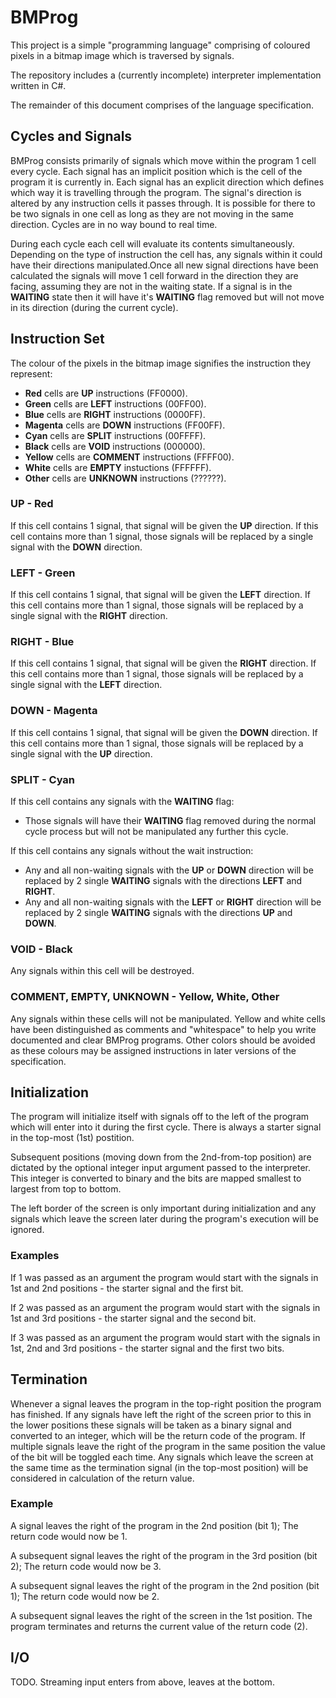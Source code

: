 # BMProg

This project is a simple "programming language" comprising of coloured pixels in
a bitmap image which is traversed by signals.

The repository includes a (currently incomplete) interpreter implementation
written in C#.

The remainder of this document comprises of the language specification.

## Cycles and Signals

BMProg consists primarily of signals which move within the program 1 cell every
cycle. Each signal has an implicit position which is the cell of the program it
is currently in. Each signal has an explicit direction which defines which way
it is travelling through the program. The signal's direction is altered by any
instruction cells it passes through. It is possible for there to be two signals
in one cell as long as they are not moving in the same direction. Cycles are in
no way bound to real time.

During each cycle each cell will evaluate its contents simultaneously.
Depending on the type of instruction the cell has, any signals within it could
have their directions manipulated.Once all new signal directions have been
calculated the signals will move 1 cell forward in the direction they are
facing, assuming they are not in the waiting state. If a signal is in the
**WAITING** state then it will have it's **WAITING** flag removed but will not
move in its direction (during the current cycle).

## Instruction Set

The colour of the pixels in the bitmap image signifies the instruction they
represent:

- **Red** cells are **UP** instructions (FF0000).
- **Green** cells are **LEFT** instructions (00FF00).
- **Blue** cells are **RIGHT** instructions (0000FF).
- **Magenta** cells are **DOWN** instructions (FF00FF).
- **Cyan** cells are **SPLIT** instructions (00FFFF).
- **Black** cells are **VOID** instructions (000000).
- **Yellow** cells are **COMMENT** instructions (FFFF00).
- **White** cells are **EMPTY** instuctions (FFFFFF).
- **Other** cells are **UNKNOWN** instructions (??????).

### UP - Red

If this cell contains 1 signal, that signal will be given the **UP** direction.
If this cell contains more than 1 signal, those signals will be replaced by a
single signal with the **DOWN** direction.

### LEFT - Green

If this cell contains 1 signal, that signal will be given the **LEFT**
direction. If this cell contains more than 1 signal, those signals will be
replaced by a single signal with the **RIGHT** direction.

### RIGHT - Blue

If this cell contains 1 signal, that signal will be given the **RIGHT**
direction. If this cell contains more than 1 signal, those signals will be
replaced by a single signal with the **LEFT** direction.

### DOWN - Magenta

If this cell contains 1 signal, that signal will be given the **DOWN**
direction. If this cell contains more than 1 signal, those signals will be
replaced by a single signal with the **UP** direction.

### SPLIT - Cyan

If this cell contains any signals with the **WAITING** flag:

- Those signals will have their **WAITING** flag removed during the normal
  cycle process but will not be manipulated any further this cycle.

If this cell contains any signals without the wait instruction:

- Any and all non-waiting signals with the **UP** or **DOWN** direction will be
  replaced by 2 single **WAITING** signals with the directions **LEFT** and
  **RIGHT**.
- Any and all non-waiting signals with the **LEFT** or **RIGHT** direction will
  be replaced by 2 single **WAITING** signals with the directions **UP** and
  **DOWN**.

### VOID - Black

Any signals within this cell will be destroyed.

### COMMENT, EMPTY, UNKNOWN - Yellow, White, Other

Any signals within these cells will not be manipulated. Yellow and white cells
have been distinguished as comments and "whitespace" to help you write
documented and clear BMProg programs. Other colors should be avoided as these
colours may be assigned instructions in later versions of the specification.

## Initialization

The program will initialize itself with signals off to the left of the program
which will enter into it during the first cycle. There is always a starter
signal in the top-most (1st) postition.

Subsequent positions (moving down from the 2nd-from-top position) are dictated
by the optional integer input argument passed to the interpreter. This integer
is converted to binary and the bits are mapped smallest to largest from top to
bottom.

The left border of the screen is only important during initialization and any
signals which leave the screen later during the program's execution will be
ignored.

### Examples

If 1 was passed as an argument the program would start with the signals in 1st
and 2nd positions - the starter signal and the first bit.

If 2 was passed as an argument the program would start with the signals in 1st
and 3rd positions - the starter signal and the second bit.

If 3 was passed as an argument the program would start with the signals in 1st,
2nd and 3rd positions - the starter signal and the first two bits.

## Termination

Whenever a signal leaves the program in the top-right position the program has
finished. If any signals have left the right of the screen prior to this in the
lower positions these signals will be taken as a binary signal and converted to
an integer, which will be the return code of the program. If multiple signals
leave the right of the program in the same position the value of the bit will
be toggled each time. Any signals which leave the screen at the same time as
the termination signal (in the top-most position) will be considered in
calculation of the return value.

### Example

A signal leaves the right of the program in the 2nd position (bit 1); The
return code would now be 1.

A subsequent signal leaves the right of the program in the 3rd position (bit 2);
The return code would now be 3.

A subsequent signal leaves the right of the program in the 2nd position (bit 1);
The return code would now be 2.

A subsequent signal leaves the right of the screen in the 1st position. The
program terminates and returns the current value of the return code (2).

## I/O

TODO.
Streaming input enters from above, leaves at the bottom.
